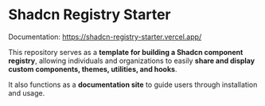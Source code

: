 
# Shadcn Registry Starter

Documentation: https://shadcn-registry-starter.vercel.app/

This repository serves as a **template for building a Shadcn component registry**, allowing individuals and organizations to easily **share and display custom components, themes, utilities, and hooks**. 

It also functions as a **documentation site** to guide users through installation and usage.
